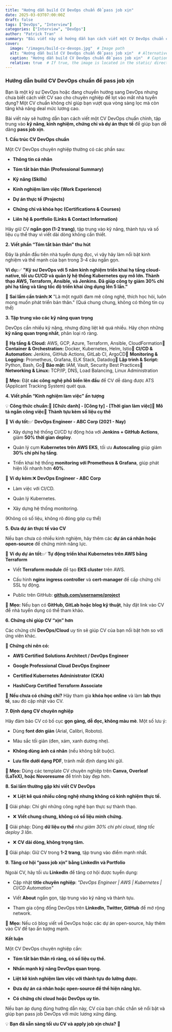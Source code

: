 ```yaml
---
title: "Hướng dẫn build CV DevOps chuẩn để pass job xịn"
date: 2025-03-03T07:00:00Z
draft: false
tags: ["DevOps", "Interview"]
categories: ["Interview", "DevOps"]
author: "Patrick Tran"
summary: "Bài viết này sẽ hướng dẫn bạn cách viết một CV DevOps chuẩn chỉnh, tập trung vào kỹ năng, kinh nghiệm, chứng chỉ và dự án thực tế để giúp bạn dễ dàng pass job xịn."
cover:
  image: "/images/build-cv-devops.jpg"  # Image path
  alt: "Hướng dẫn build CV DevOps chuẩn để pass job xịn"  # Alternative text if the image fails to load
  caption: "Hướng dẫn build CV DevOps chuẩn để pass job xịn"  # Caption below the image (optional)
  relative: true  # If true, the image is located in the static/ directory
---
```

### **Hướng dẫn build CV DevOps chuẩn để pass job xịn**

Bạn là một kỹ sư DevOps hoặc đang chuyển hướng sang DevOps nhưng chưa biết cách viết CV sao cho chuyên nghiệp để lọt vào mắt nhà tuyển dụng? Một CV chuẩn không chỉ giúp bạn vượt qua vòng sàng lọc mà còn tăng khả năng deal mức lương cao.

Bài viết này sẽ hướng dẫn bạn cách viết một CV DevOps chuẩn chỉnh, tập trung vào **kỹ năng, kinh nghiệm, chứng chỉ và dự án thực tế** để giúp bạn dễ dàng **pass job xịn**.

**1\. Cấu trúc CV DevOps chuẩn**

Một CV DevOps chuyên nghiệp thường có các phần sau:

* **Thông tin cá nhân**

* **Tóm tắt bản thân (Professional Summary)**

* **Kỹ năng (Skills)**

* **Kinh nghiệm làm việc (Work Experience)**

* **Dự án thực tế (Projects)**

* **Chứng chỉ và khóa học (Certifications & Courses)**

* **Liên hệ & portfolio (Links & Contact Information)**

Hãy giữ CV **ngắn gọn (1-2 trang)**, tập trung vào kỹ năng, thành tựu và số liệu cụ thể thay vì viết dài dòng không cần thiết.

**2\. Viết phần “Tóm tắt bản thân” thu hút**

Đây là phần đầu tiên nhà tuyển dụng đọc, vì vậy hãy làm nổi bật kinh nghiệm và thế mạnh của bạn trong 3-4 câu ngắn gọn.

**Ví dụ:**✅ **"Kỹ sư DevOps với 5 năm kinh nghiệm triển khai hạ tầng cloud-native, tối ưu CI/CD và quản lý hệ thống Kubernetes quy mô lớn. Thành thạo AWS, Terraform, Ansible, và Jenkins. Đã giúp công ty giảm 30% chi phí hạ tầng và tăng tốc độ triển khai ứng dụng lên 5 lần."**

📌 **Sai lầm cần tránh:**❌ "Là một người đam mê công nghệ, thích học hỏi, luôn mong muốn phát triển bản thân." (Quá chung chung, không có thông tin cụ thể)

**3\. Tập trung vào các kỹ năng quan trọng**

DevOps cần nhiều kỹ năng, nhưng đừng liệt kê quá nhiều. Hãy chọn những **kỹ năng quan trọng nhất**, phân loại rõ ràng.

🔹 **Hạ tầng & Cloud:** AWS, GCP, Azure, Terraform, Ansible, CloudFormation🔹 **Container & Orchestration:** Docker, Kubernetes, Helm, Istio🔹 **CI/CD & Automation:** Jenkins, GitHub Actions, GitLab CI, ArgoCD🔹 **Monitoring & Logging:** Prometheus, Grafana, ELK Stack, Datadog🔹 **Lập trình & Script:** Python, Bash, Go🔹 **Bảo mật:** IAM, Vault, Security Best Practices🔹 **Networking & Linux:** TCP/IP, DNS, Load Balancing, Linux Administration

📌 **Mẹo:** Đặt **các công nghệ phổ biến lên đầu** để CV dễ dàng được ATS (Applicant Tracking System) quét qua.

**4\. Viết phần “Kinh nghiệm làm việc” ấn tượng**

💡 **Công thức chuẩn:**📌 **\[Chức danh\] - \[Công ty\] - \[Thời gian làm việc\]**📌 **Mô tả ngắn công việc**📌 **Thành tựu kèm số liệu cụ thể**

🔹 **Ví dụ tốt:**✅ **DevOps Engineer - ABC Corp (2021 - Nay)**

*   Xây dựng hệ thống CI/CD tự động hóa với **Jenkins + GitHub Actions**, giảm **50% thời gian deploy**.
    
*   Quản lý cụm **Kubernetes trên AWS EKS**, tối ưu **Autoscaling** giúp giảm **30% chi phí hạ tầng**.
    
*   Triển khai hệ thống **monitoring với Prometheus & Grafana**, giúp phát hiện lỗi nhanh hơn **40%**.
    

🔹 **Ví dụ kém:**❌ **DevOps Engineer - ABC Corp**

*   Làm việc với CI/CD.
    
*   Quản lý Kubernetes.
    
*   Xây dựng hệ thống monitoring.
    

(Không có số liệu, không rõ đóng góp cụ thể)

**5\. Đưa dự án thực tế vào CV**

Nếu bạn chưa có nhiều kinh nghiệm, hãy thêm các **dự án cá nhân hoặc open-source** để chứng minh năng lực.

🔹 **Ví dụ dự án tốt:**✅ **Tự động triển khai Kubernetes trên AWS bằng Terraform**

*   Viết **Terraform module** để tạo **EKS cluster** trên AWS.
    
*   Cấu hình **nginx ingress controller** và **cert-manager** để cấp chứng chỉ SSL tự động.
    
*   Public trên GitHub: [**github.com/username/project**](https://github.com/username/project)
    

📌 **Mẹo:** Nếu bạn có **GitHub, GitLab hoặc blog kỹ thuật**, hãy đặt link vào CV để nhà tuyển dụng có thể tham khảo.

**6\. Chứng chỉ giúp CV “xịn” hơn**

Các chứng chỉ **DevOps/Cloud** uy tín sẽ giúp CV của bạn nổi bật hơn so với ứng viên khác.

🔹 **Chứng chỉ nên có:**
* **AWS Certified Solutions Architect / DevOps Engineer**

* **Google Professional Cloud DevOps Engineer**

* **Certified Kubernetes Administrator (CKA)**

* **HashiCorp Certified Terraform Associate**

📌 **Nếu chưa có chứng chỉ?** Hãy tham gia **khóa học online** và làm **lab thực tế**, sau đó cập nhật vào CV.

**7\. Định dạng CV chuyên nghiệp**

Hãy đảm bảo CV có bố cục **gọn gàng, dễ đọc, không màu mè**. Một số lưu ý:

* Dùng **font đơn giản** (Arial, Calibri, Roboto).

* Màu sắc tối giản (đen, xám, xanh dương nhẹ).

* **Không dùng ảnh cá nhân** (nếu không bắt buộc).

* **Lưu file dưới dạng PDF**, tránh mất định dạng khi gửi.

📌 **Mẹo:** Dùng các template CV chuyên nghiệp trên **Canva, Overleaf (LaTeX), hoặc Novoresume** để trình bày đẹp hơn.

**8\. Sai lầm thường gặp khi viết CV DevOps**

* ❌ **Liệt kê quá nhiều công nghệ nhưng không có kinh nghiệm thực tế.**

🔹 Giải pháp: Chỉ ghi những công nghệ bạn thực sự thành thạo.

* ❌ **Viết chung chung, không có số liệu minh chứng.**

🔹 Giải pháp: Dùng **dữ liệu cụ thể** như _giảm 30% chi phí cloud, tăng tốc deploy 3 lần_.

* ❌ **CV dài dòng, không trọng tâm.**

🔹 Giải pháp: Giữ CV trong **1-2 trang**, tập trung vào điểm mạnh nhất.

**9\. Tăng cơ hội “pass job xịn” bằng LinkedIn và Portfolio**

Ngoài CV, hãy tối ưu **LinkedIn** để tăng cơ hội được tuyển dụng:

* Cập nhật **title chuyên nghiệp**: _"DevOps Engineer | AWS | Kubernetes | CI/CD Automation"_

* Viết **About** ngắn gọn, tập trung vào kỹ năng và thành tựu.

* Tham gia cộng đồng DevOps trên **LinkedIn, Twitter, GitHub** để mở rộng network.

📌 **Mẹo:** Nếu có blog viết về DevOps hoặc các dự án open-source, hãy thêm vào CV để tạo ấn tượng mạnh.

**Kết luận**

Một CV DevOps chuyên nghiệp cần:
* **Tóm tắt bản thân rõ ràng, có số liệu cụ thể.**

* **Nhấn mạnh kỹ năng DevOps quan trọng.**

* **Liệt kê kinh nghiệm làm việc với thành tựu đo lường được.**

* **Đưa dự án cá nhân hoặc open-source để thể hiện năng lực.**

* **Có chứng chỉ cloud hoặc DevOps uy tín.**

Nếu bạn áp dụng đúng hướng dẫn này, CV của bạn chắc chắn sẽ nổi bật và giúp bạn pass job DevOps với mức lương xứng đáng.

💡 **Bạn đã sẵn sàng tối ưu CV và apply job xịn chưa?** 🚀